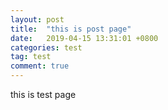 ```yaml
---
layout: post
title:  "this is post page"
date:   2019-04-15 13:31:01 +0800
categories: test
tag: test
comment: true
---
```


this is test page
